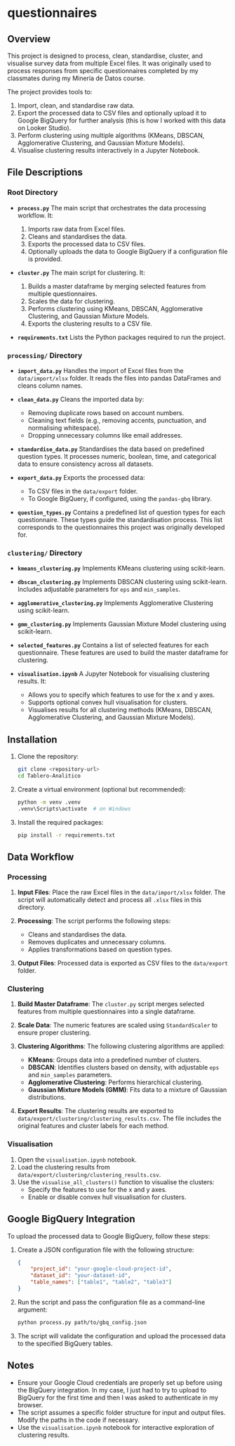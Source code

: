 # questionnaires

## Overview

This project is designed to process, clean, standardise, cluster, and visualise survey data from multiple Excel files. It was originally used to process responses from specific questionnaires completed by my classmates during my Minería de Datos course.

The project provides tools to:
1. Import, clean, and standardise raw data.
2. Export the processed data to CSV files and optionally upload it to Google BigQuery for further analysis (this is how I worked with this data on Looker Studio).
3. Perform clustering using multiple algorithms (KMeans, DBSCAN, Agglomerative Clustering, and Gaussian Mixture Models).
4. Visualise clustering results interactively in a Jupyter Notebook.

## File Descriptions

### Root Directory

- **`process.py`**
  The main script that orchestrates the data processing workflow. It:
  1. Imports raw data from Excel files.
  2. Cleans and standardises the data.
  3. Exports the processed data to CSV files.
  4. Optionally uploads the data to Google BigQuery if a configuration file is provided.

- **`cluster.py`**
  The main script for clustering. It:
  1. Builds a master dataframe by merging selected features from multiple questionnaires.
  2. Scales the data for clustering.
  3. Performs clustering using KMeans, DBSCAN, Agglomerative Clustering, and Gaussian Mixture Models.
  4. Exports the clustering results to a CSV file.

- **`requirements.txt`**
  Lists the Python packages required to run the project.

### `processing/` Directory

- **`import_data.py`**
  Handles the import of Excel files from the `data/import/xlsx` folder. It reads the files into pandas DataFrames and cleans column names.

- **`clean_data.py`**
  Cleans the imported data by:
  - Removing duplicate rows based on account numbers.
  - Cleaning text fields (e.g., removing accents, punctuation, and normalising whitespace).
  - Dropping unnecessary columns like email addresses.

- **`standardise_data.py`**
  Standardises the data based on predefined question types. It processes numeric, boolean, time, and categorical data to ensure consistency across all datasets.

- **`export_data.py`**
  Exports the processed data:
  - To CSV files in the `data/export` folder.
  - To Google BigQuery, if configured, using the `pandas-gbq` library.

- **`question_types.py`**
  Contains a predefined list of question types for each questionnaire. These types guide the standardisation process. This list corresponds to the questionnaires this project was originally developed for.

### `clustering/` Directory

- **`kmeans_clustering.py`**
  Implements KMeans clustering using scikit-learn.

- **`dbscan_clustering.py`**
  Implements DBSCAN clustering using scikit-learn. Includes adjustable parameters for `eps` and `min_samples`.

- **`agglomerative_clustering.py`**
  Implements Agglomerative Clustering using scikit-learn.

- **`gmm_clustering.py`**
  Implements Gaussian Mixture Model clustering using scikit-learn.

- **`selected_features.py`**
  Contains a list of selected features for each questionnaire. These features are used to build the master dataframe for clustering.

- **`visualisation.ipynb`**
  A Jupyter Notebook for visualising clustering results. It:
  - Allows you to specify which features to use for the x and y axes.
  - Supports optional convex hull visualisation for clusters.
  - Visualises results for all clustering methods (KMeans, DBSCAN, Agglomerative Clustering, and Gaussian Mixture Models).

## Installation

1. Clone the repository:
   ```bash
   git clone <repository-url>
   cd Tablero-Analitico
   ```

2. Create a virtual environment (optional but recommended):
   ```bash
   python -m venv .venv
   .venv\Scripts\activate  # on Windows
   ```

3. Install the required packages:
   ```bash
   pip install -r requirements.txt
   ```

## Data Workflow

### Processing

1. **Input Files**:
   Place the raw Excel files in the `data/import/xlsx` folder. The script will automatically detect and process all `.xlsx` files in this directory.

2. **Processing**:
   The script performs the following steps:
   - Cleans and standardises the data.
   - Removes duplicates and unnecessary columns.
   - Applies transformations based on question types.

3. **Output Files**:
   Processed data is exported as CSV files to the `data/export` folder.

### Clustering

1. **Build Master Dataframe**:
   The `cluster.py` script merges selected features from multiple questionnaires into a single dataframe.

2. **Scale Data**:
   The numeric features are scaled using `StandardScaler` to ensure proper clustering.

3. **Clustering Algorithms**:
   The following clustering algorithms are applied:
   - **KMeans**: Groups data into a predefined number of clusters.
   - **DBSCAN**: Identifies clusters based on density, with adjustable `eps` and `min_samples` parameters.
   - **Agglomerative Clustering**: Performs hierarchical clustering.
   - **Gaussian Mixture Models (GMM)**: Fits data to a mixture of Gaussian distributions.

4. **Export Results**:
   The clustering results are exported to `data/export/clustering/clustering_results.csv`. The file includes the original features and cluster labels for each method.

### Visualisation

1. Open the `visualisation.ipynb` notebook.
2. Load the clustering results from `data/export/clustering/clustering_results.csv`.
3. Use the `visualise_all_clusters()` function to visualise the clusters:
   - Specify the features to use for the x and y axes.
   - Enable or disable convex hull visualisation for clusters.

## Google BigQuery Integration

To upload the processed data to Google BigQuery, follow these steps:

1. Create a JSON configuration file with the following structure:
   ```json
   {
       "project_id": "your-google-cloud-project-id",
       "dataset_id": "your-dataset-id",
       "table_names": ["table1", "table2", "table3"]
   }
   ```

2. Run the script and pass the configuration file as a command-line argument:
   ```bash
   python process.py path/to/gbq_config.json
   ```

3. The script will validate the configuration and upload the processed data to the specified BigQuery tables.

## Notes

- Ensure your Google Cloud credentials are properly set up before using the BigQuery integration. In my case, I just had to try to upload to BigQuery for the first time and then I was asked to authenticate in my browser.
- The script assumes a specific folder structure for input and output files. Modify the paths in the code if necessary.
- Use the `visualisation.ipynb` notebook for interactive exploration of clustering results.
